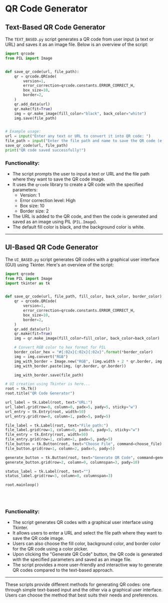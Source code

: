 
# QR Code Generator

## Text-Based QR Code Generator

The `TEXT_BASED.py` script generates a QR code from user input (a text or URL) and saves it as an image file. Below is an overview of the script:

```python
import qrcode
from PIL import Image


def save_qr_code(url, file_path):
    qr = qrcode.QRCode(
        version=1,
        error_correction=qrcode.constants.ERROR_CORRECT_H,
        box_size=10,
        border=2,
    )
    qr.add_data(url)
    qr.make(fit=True)
    img = qr.make_image(fill_color="black", back_color="white")
    img.save(file_path)


# Example usage:
url = input("Enter any text or URL to convert it into QR code: ")
file_path = input("Enter the file path and name to save the QR code (e.g., qr.png): ")
save_qr_code(url, file_path)
print("QR code saved successfully!")
```

### Functionality:
- The script prompts the user to input a text or URL and the file path where they want to save the QR code image.
- It uses the `qrcode` library to create a QR code with the specified parameters:
  - Version: 1
  - Error correction level: High
  - Box size: 10
  - Border size: 2
- The URL is added to the QR code, and then the code is generated and saved as an image using PIL (`PIL.Image`).
- The default fill color is black, and the background color is white.

---

## UI-Based QR Code Generator

The `UI_BASED.py` script generates QR codes with a graphical user interface (GUI) using Tkinter. Here's an overview of the script:

```python
import qrcode
from PIL import Image
import tkinter as tk


def save_qr_code(url, file_path, fill_color, back_color, border_color):
    qr = qrcode.QRCode(
        version=1,
        error_correction=qrcode.constants.ERROR_CORRECT_H,
        box_size=10,
        border=2,
    )
    qr.add_data(url)
    qr.make(fit=True)
    img = qr.make_image(fill_color=fill_color, back_color=back_color)

    # Convert RGB color to hex format for PIL
    border_color_hex = "#{:02x}{:02x}{:02x}".format(*border_color)
    img = img.convert("RGB")
    img_with_border = Image.new("RGB", (img.width + 2 * qr.border, img.height + 2 * qr.border), border_color_hex)
    img_with_border.paste(img, (qr.border, qr.border))

    img_with_border.save(file_path)

# UI creation using Tkinter is here...
root = tk.Tk()
root.title("QR Code Generator")

url_label = tk.Label(root, text="URL:")
url_label.grid(row=0, column=0, padx=5, pady=5, sticky="w")
url_entry = tk.Entry(root, width=50)
url_entry.grid(row=0, column=1, padx=5, pady=5)

file_label = tk.Label(root, text="File path:")
file_label.grid(row=1, column=0, padx=5, pady=5, sticky="w")
file_entry = tk.Entry(root, width=50)
file_entry.grid(row=1, column=1, padx=5, pady=5)
file_button = tk.Button(root, text="Choose File", command=choose_file)
file_button.grid(row=1, column=2, padx=5, pady=5)

generate_button = tk.Button(root, text="Generate QR Code", command=generate_qr)
generate_button.grid(row=2, column=0, columnspan=3, pady=10)

status_label = tk.Label(root, text="")
status_label.grid(row=3, column=0, columnspan=3)

root.mainloop()

    
     
```

### Functionality:
- The script generates QR codes with a graphical user interface using Tkinter.
- It allows users to enter a URL and select the file path where they want to save the QR code image.
- Users can also choose the fill color, background color, and border color for the QR code using a color picker.
- Upon clicking the "Generate QR Code" button, the QR code is generated with the specified parameters and saved as an image file.
- The script provides a more user-friendly and interactive way to generate QR codes compared to the text-based approach.

---

These scripts provide different methods for generating QR codes: one through simple text-based input and the other via a graphical user interface. Users can choose the method that best suits their needs and preferences.
```
